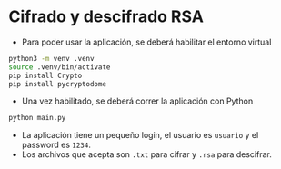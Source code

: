 # Cifrado y descifrado RSA

- Para poder usar la aplicación, se deberá habilitar el entorno virtual

```bash
python3 -m venv .venv
source .venv/bin/activate
pip install Crypto
pip install pycryptodome
```

- Una vez habilitado, se deberá correr la aplicación con Python

```bash
python main.py
```

- La aplicación tiene un pequeño login, el usuario es `usuario` y el password es `1234`.
- Los archivos que acepta son `.txt` para cifrar y `.rsa` para descifrar.
